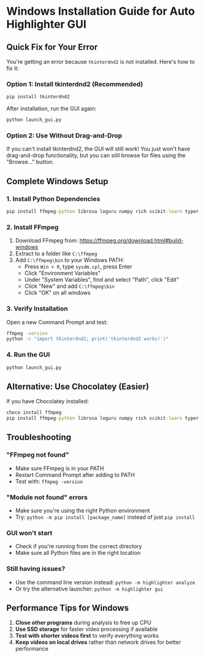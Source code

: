 # Windows Installation Guide for Auto Highlighter GUI

## Quick Fix for Your Error

You're getting an error because `tkinterdnd2` is not installed. Here's how to fix it:

### Option 1: Install tkinterdnd2 (Recommended)
```cmd
pip install tkinterdnd2
```

After installation, run the GUI again:
```cmd
python launch_gui.py
```

### Option 2: Use Without Drag-and-Drop
If you can't install tkinterdnd2, the GUI will still work! You just won't have drag-and-drop functionality, but you can still browse for files using the "Browse..." button.

## Complete Windows Setup

### 1. Install Python Dependencies
```cmd
pip install ffmpeg-python librosa loguru numpy rich scikit-learn typer tkinterdnd2
```

### 2. Install FFmpeg
1. Download FFmpeg from: https://ffmpeg.org/download.html#build-windows
2. Extract to a folder like `C:\ffmpeg`
3. Add `C:\ffmpeg\bin` to your Windows PATH:
   - Press `Win + R`, type `sysdm.cpl`, press Enter
   - Click "Environment Variables"
   - Under "System Variables", find and select "Path", click "Edit"
   - Click "New" and add `C:\ffmpeg\bin`
   - Click "OK" on all windows

### 3. Verify Installation
Open a new Command Prompt and test:
```cmd
ffmpeg -version
python -c "import tkinterdnd2; print('tkinterdnd2 works!')"
```

### 4. Run the GUI
```cmd
python launch_gui.py
```

## Alternative: Use Chocolatey (Easier)

If you have Chocolatey installed:
```cmd
choco install ffmpeg
pip install ffmpeg-python librosa loguru numpy rich scikit-learn typer tkinterdnd2
```

## Troubleshooting

### "FFmpeg not found"
- Make sure FFmpeg is in your PATH
- Restart Command Prompt after adding to PATH
- Test with: `ffmpeg -version`

### "Module not found" errors
- Make sure you're using the right Python environment
- Try: `python -m pip install [package_name]` instead of just `pip install`

### GUI won't start
- Check if you're running from the correct directory
- Make sure all Python files are in the right location

### Still having issues?
- Use the command line version instead: `python -m highlighter analyze`
- Or try the alternative launcher: `python -m highlighter gui`

## Performance Tips for Windows

1. **Close other programs** during analysis to free up CPU
2. **Use SSD storage** for faster video processing if available
3. **Test with shorter videos first** to verify everything works
4. **Keep videos on local drives** rather than network drives for better performance